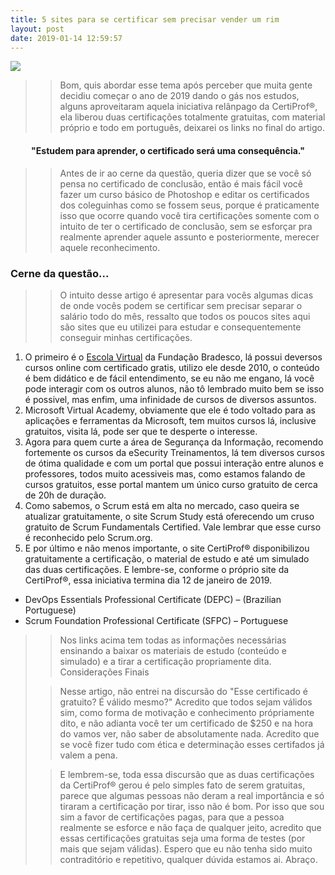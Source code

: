 ```yaml
---
title: 5 sites para se certificar sem precisar vender um rim
layout: post
date: 2019-01-14 12:59:57
---
```

<img style=" max-width: 100%;" src="https://media.licdn.com/media/gcrc/dms/image/C4E12AQFU5zORJkYPkA/article-cover_image-shrink_600_2000/0?e=1553126400&v=beta&t=qbEArE4dJT0ofXZz3hdg4hQpzE42iQd-bpuav2AozxY">

>> Bom, quis abordar esse tema após perceber que muita gente decidiu começar o ano de 2019 dando o gás nos estudos, alguns aproveitaram aquela iniciativa relânpago da CertiProf®, ela liberou duas  certificações totalmente gratuitas, com material próprio e todo em português, deixarei os links  no final do artigo.

#### <center>"Estudem para aprender, o certificado será uma consequência."</center>

>> Antes de ir ao cerne da questão, queria dizer que se você só pensa no certificado de conclusão, então é mais fácil você fazer um curso básico de Photoshop e editar os certificados dos coleguinhas como se fossem seus, porque é praticamente isso que ocorre quando você tira certificações somente com o intuito de ter o certificado de conclusão, sem se esforçar pra realmente aprender aquele assunto e posteriormente, merecer aquele reconhecimento.
### Cerne da questão...
>
>> O intuito desse artigo é apresentar para vocês algumas dicas de onde vocês podem se certificar sem precisar separar o salário todo do mês, ressalto que todos os poucos sites aqui são sites que eu utilizei para estudar e consequentemente conseguir minhas certificações.
>
1. O primeiro é o [Escola Virtual](ev.org.br) da Fundação Bradesco, lá possui deversos cursos online com certificado gratis, utilizo ele desde 2010, o conteúdo é bem didático e de fácil entendimento, se eu não me engano, lá você pode interagir com os outros alunos, não tô lembrado muito bem se isso é possivel, mas enfim, uma infinidade de cursos de diversos assuntos.
2. Microsoft Virtual Academy, obviamente que ele é todo voltado para as aplicações e ferramentas da Microsoft, tem muitos cursos lá, inclusive gratuitos, visita lá, pode ser que te desperte o interesse.
3. Agora para quem curte a área de Segurança da Informação, recomendo fortemente os cursos da eSecurity Treinamentos, lá tem diversos cursos de ótima qualidade e com um portal que possui interação entre alunos e professores, todos muito acessiveis mas, como estamos falando de cursos gratuitos, esse portal mantem um único curso gratuito de cerca de 20h de duração.
4. Como sabemos, o Scrum está em alta no mercado, caso queira se atualizar gratuitamente, o site Scrum Study está oferecendo um cruso gratuito de Scrum Fundamentals Certified. Vale lembrar que esse curso é reconhecido pelo Scrum.org.
5. E por último e não menos importante, o site CertiProf® disponibilizou gratuitamente a certificação, o material de estudo e até um simulado das duas certificações. E lembre-se, conforme o próprio site da CertiProf®, essa iniciativa termina dia 12 de janeiro de 2019.
* DevOps Essentials Professional Certificate (DEPC) – (Brazilian Portuguese)
* Scrum Foundation Professional Certificate (SFPC) – Portuguese

>> Nos links acima tem todas as informações necessárias ensinando a baixar os materiais de estudo (conteúdo e simulado) e a tirar a certificação propriamente dita.
Considerações Finais
>
>> Nesse artigo, não entrei na discursão do "Esse certificado é gratuito? É válido mesmo?" Acredito que todos sejam válidos sim, como forma de motivação e conhecimento própriamente dito, e não adianta você ter um certificado de $250 e na hora do vamos ver, não saber de absolutamente nada. Acredito que se você fizer tudo com ética e determinação esses certifados já valem a pena.
>
>> E lembrem-se, toda essa discursão que as duas certificações da CertiProf® gerou é pelo simples fato de serem gratuitas, parece que algumas pessoas não deram a real importância e só tiraram a certificação por tirar, isso não é bom. Por isso que sou sim a favor de certificações pagas, para que a pessoa realmente se esforce e não faça de qualquer jeito, acredito que essas certificações gratuitas seja uma forma de testes (por mais que sejam válidas). Espero que eu não tenha sido muito contraditório e repetitivo, qualquer dúvida estamos ai. Abraço.


